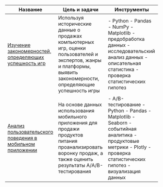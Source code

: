 |Название|Цель и задачи|Инструменты|
|-|--------|---|
|[Изучение закономерностей, определяющих успешность игр](https://github.com/alnsalimova/Yandex.Practicum/tree/main/Сборный%20проект%201/)| Используя исторические данные о продажах компьютерных игр, оценки пользователей и экспертов, жанры и платформы, выявить закономерности, определяющие успешность игры|- Python - Pandas - NumPy - Matplotlib - предобработка данных - исследовательский анализ данных - описательная статистика - проверка статистических гипотез|
|[Анализ пользовательского поведения в мобильном приложении](https://github.com/alnsalimova/Yandex.Practicum/tree/main/Сборный%20проект%202/)|На основе данных использования мобильного приложения для продажи продуктов питания проанализировать воронку продаж, а также оценить результаты A/A/B-тестирования| - A/B-тестирование - Python - Pandas - Matplotlib - Seaborn - событийная аналитика - продуктовые метрики - Plotly - проверка статистических гипотез - визуализация данных|


